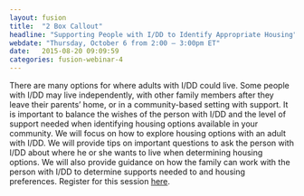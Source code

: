 ```yaml
---
layout: fusion
title:  "2 Box Callout"
headline: "Supporting People with I/DD to Identify Appropriate Housing"
webdate: "Thursday, October 6 from 2:00 – 3:00pm ET"
date:   2015-08-20 09:09:59
categories: fusion-webinar-4
---
```

There are many options for where adults with I/DD could live. Some people with I/DD may live independently, with other family members after they leave their parents’ home, or in a community-based setting with support. It is important to balance the wishes of the person with I/DD and the level of support needed when identifying housing options available in your community. We will focus on how to explore housing options with an adult with I/DD. We will provide tips on important questions to ask the person with I/DD about where he or she wants to live when determining housing options. We will also provide guidance on how the family can work with the person with I/DD to determine supports needed to and housing preferences. Register for this session <a href="https://thearc.webex.com/thearc/k2/j.php?MTID=te516420688fce7967728edeec88e35a4">here</a>.